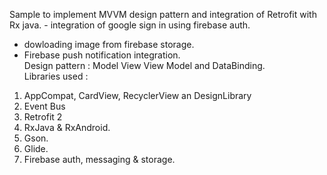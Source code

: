 Sample to implement MVVM design pattern and integration of Retrofit with Rx java. - 
integration of google sign in using firebase auth. 
- dowloading image from firebase storage. 
- Firebase push notification integration.  
Design pattern : Model View View Model and DataBinding.  
Libraries used :  
1. AppCompat, CardView, RecyclerView an DesignLibrary 
2. Event Bus 
3. Retrofit 2 
4. RxJava 
& RxAndroid. 
5. Gson. 
6. Glide. 
7. Firebase auth, messaging & storage.
